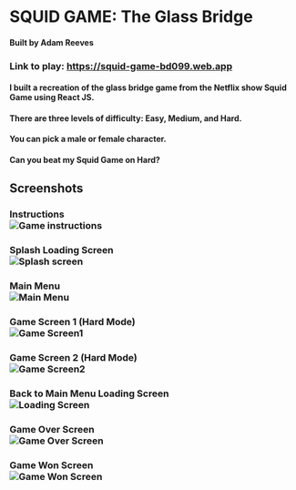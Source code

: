 # SQUID GAME: The Glass Bridge
#### Built by Adam Reeves

### Link to play: https://squid-game-bd099.web.app

#### I built a recreation of the glass bridge game from the Netflix show Squid Game using React JS.

#### There are three levels of difficulty: Easy, Medium, and Hard.

#### You can pick a male or female character.

#### Can you beat my Squid Game on Hard?

## Screenshots

### Instructions<br />![Game instructions](https://i.imgur.com/7v3zEx3.png)

### Splash Loading Screen<br />![Splash screen](https://i.imgur.com/XWHOWAA.png)

### Main Menu<br />![Main Menu](https://i.imgur.com/MShJPAS.png)

### Game Screen 1 (Hard Mode)<br />![Game Screen1](https://i.imgur.com/1J8lYeE.png)

### Game Screen 2 (Hard Mode)<br />![Game Screen2](https://i.imgur.com/EjuExNS.png)

### Back to Main Menu Loading Screen<br />![Loading Screen](https://i.imgur.com/iIr7sJp.png)

### Game Over Screen<br />![Game Over Screen](https://i.imgur.com/If6C9YS.png)

### Game Won Screen<br />![Game Won Screen](https://i.imgur.com/wiH0hbu.png)
